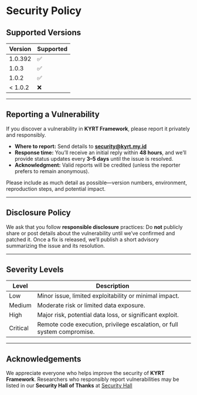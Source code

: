 # Security Policy

## Supported Versions

| Version | Supported          |
| ------- | ------------------ |
| 1.0.392 | :white_check_mark: |
| 1.0.3   | :white_check_mark: |
| 1.0.2   | :white_check_mark: |
| < 1.0.2 | :x:                |

---

## Reporting a Vulnerability

If you discover a vulnerability in **KYRT Framework**, please report it privately and responsibly.

* **Where to report:** Send details to **[security@kyrt.my.id](mailto:security@kyrt.my.id)**
* **Response time:** You’ll receive an initial reply within **48 hours**, and we’ll provide status updates every **3–5 days** until the issue is resolved.
* **Acknowledgment:** Valid reports will be credited (unless the reporter prefers to remain anonymous).

Please include as much detail as possible—version numbers, environment, reproduction steps, and potential impact.

---

## Disclosure Policy

We ask that you follow **responsible disclosure** practices:
Do **not** publicly share or post details about the vulnerability until we’ve confirmed and patched it.
Once a fix is released, we’ll publish a short advisory summarizing the issue and its resolution.

---

## Severity Levels

| Level    | Description                                                             |
| -------- | ----------------------------------------------------------------------- |
| Low      | Minor issue, limited exploitability or minimal impact.                  |
| Medium   | Moderate risk or limited data exposure.                                 |
| High     | Major risk, potential data loss, or significant exploit.                |
| Critical | Remote code execution, privilege escalation, or full system compromise. |

---

## Acknowledgements

We appreciate everyone who helps improve the security of **KYRT Framework**.
Researchers who responsibly report vulnerabilities may be listed in our **Security Hall of Thanks** at [Security Hall](https://kyrt.my.id/security/hall)

